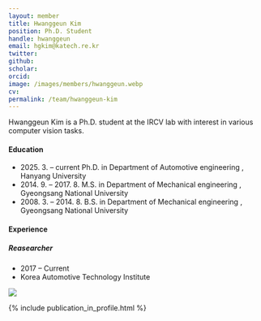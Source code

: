 ```yaml
---
layout: member
title: Hwanggeun Kim
position: Ph.D. Student
handle: hwanggeun
email: hgkim@katech.re.kr
twitter: 
github: 
scholar: 
orcid: 
image: /images/members/hwanggeun.webp
cv: 
permalink: /team/hwanggeun-kim
---
```


Hwanggeun Kim is a Ph.D. student at the IRCV lab with interest in various computer vision tasks.


#### Education

<ul class="chronological">
  <li><span>2025. 3. – current</span> Ph.D. in Department of Automotive engineering
, Hanyang University</li>
  <li><span>2014. 9. – 2017. 8.</span> M.S. in Department of Mechanical engineering
, Gyeongsang National University</li>
<li><span>2008. 3. – 2014. 8.</span> B.S. in Department of Mechanical engineering
, Gyeongsang National University</li>
  
</ul>

#### Experience

<div class="twocols">
 <div>
  <h5>Reasearcher</h5>
  <ul class="chronological">
    <li>2017 – Current</li>
    <li>Korea Automotive Technology Institute</li>
  </ul>
 </div>
 <div>
  <img src="{{ site.url }}{{ site.baseurl }}/images/logopic/logo-katech.png" class="img-responsive" style="float: center" />
 </div> 
</div>


{% include publication_in_profile.html %}
